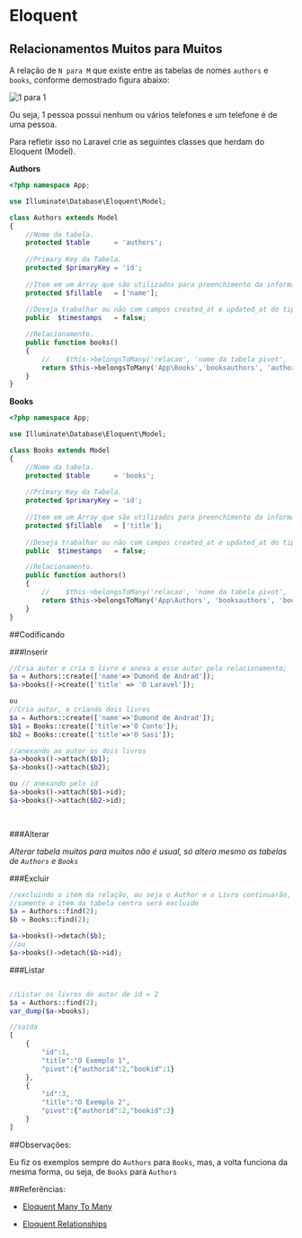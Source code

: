 # Eloquent

## Relacionamentos Muitos para Muitos

A relação de `N para M` que existe entre as tabelas de nomes `authors` e `books`, conforme demostrado figura abaixo:

![1 para 1](https://github.com/diasfulvio/how-to-laravel/blob/gh-pages/images/N-M.png)

Ou seja, 1 pessoa possui nenhum ou vários telefones e um telefone é de uma pessoa.

Para refletir isso no Laravel crie as seguintes classes que herdam do Eloquent (Model).

__Authors__

```PHP
<?php namespace App;

use Illuminate\Database\Eloquent\Model;

class Authors extends Model
{
    //Nome da tabela.
    protected $table      = 'authors';
    
    //Primary Key da Tabela.
    protected $primaryKey = 'id';
    
    //Item em um Array que são utilizados para preenchimento da informação.
    protected $fillable   = ['name'];
    
    //Deseja trabalhar ou não com campos created_at e updated_at do tipo timestamp nessa tabela.
    public  $timestamps   = false;

    //Relacionamento.
    public function books()
    {
        //    $this->belongsToMany('relacao', 'nome da tabela pivot', 'key ref. authors em pivot', 'key ref. books em pivot')
        return $this->belongsToMany('App\Books','booksauthors', 'authorid', 'bookid');
    }
}
```

__Books__

```PHP
<?php namespace App;

use Illuminate\Database\Eloquent\Model;

class Books extends Model
{
    //Nome da tabela.
    protected $table      = 'books';
    
    //Primary Key da Tabela.
    protected $primaryKey = 'id';
    
    //Item em um Array que são utilizados para preenchimento da informação.
    protected $fillable   = ['title'];
    
    //Deseja trabalhar ou não com campos created_at e updated_at do tipo timestamp nessa tabela.
    public  $timestamps   = false;

    //Relacionamento.
    public function authors()
    {
        //    $this->belongsToMany('relacao', 'nome da tabela pivot', 'key ref. books em pivot', 'key ref. author em pivot')
        return $this->belongsToMany('App\Authors', 'booksauthors', 'bookid', 'authorid');
    }
}
```

##Codificando

###Inserir
```PHP
//Cria autor e cria o livro e anexa a esse autor pelo relacionamento;
$a = Authors::create(['name'=>'Dumond de Andrad']);
$a->books()->create(['title' => 'O Laravel']);

ou
//Cria autor, e criando dois livros
$a = Authors::create(['name'=>'Dumond de Andrad']);
$b1 = Books::create(['title'=>'O Conto']);
$b2 = Books::create(['title'=>'O Sasi']);

//anexando ao autor os dois livros
$a->books()->attach($b1);
$a->books()->attach($b2);

ou // anexando pelo id
$a->books()->attach($b1->id);
$a->books()->attach($b2->id);

        
```
###Alterar

_Alterar tabela muitos para muitos não é usual, só altera mesmo as tabelas de `Authors` e `Books`_

###Excluir
```PHP
//excluindo o item da relação, ou seja o Author e o Livro continuarão, 
//somente o item da tabela centra será excluido
$a = Authors::find(2);
$b = Books::find(2);

$a->books()->detach($b);
//ou
$a->books()->detach($b->id);
```

###Listar
```PHP

//Listar os livros do autor de id = 2
$a = Authors::find(2);
var_dump($a->books);

//saída
[
    {
        "id":1,
        "title":"O Exemplo 1",
        "pivot":{"authorid":2,"bookid":1}
    },
    {   
        "id":3,
        "title":"O Exemplo 2",
        "pivot":{"authorid":2,"bookid":3}
    }
]
```

##Observações:

Eu fiz os exemplos sempre do `Authors` para `Books`, mas, a volta funciona da mesma forma, ou seja, de `Books` para `Authors`

##Referências: 

- [Eloquent Many To Many](http://laravel.com/docs/5.0/eloquent#many-to-many)
    
- [Eloquent Relationships](http://laravel.com/docs/5.0/eloquent#relationships)
